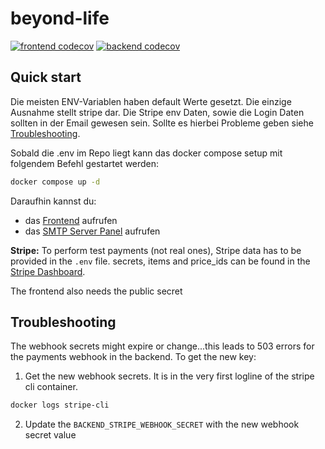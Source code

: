 # beyond-life

[![frontend codecov](https://codecov.siebtesleben.de/badges/frontend-coverage.svg)](https://codecov.siebtesleben.de/main/frontend/index.html) [![backend codecov](https://codecov.siebtesleben.de/badges/backend-coverage.svg)](https://codecov.siebtesleben.de/main/backend/index.html)

## Quick start

Die meisten ENV-Variablen haben default Werte gesetzt. Die einzige Ausnahme stellt stripe dar. Die Stripe env Daten, sowie die Login Daten sollten in der Email gewesen sein.
Sollte es hierbei Probleme geben siehe [Troubleshooting](#Troubleshooting).

Sobald die .env im Repo liegt kann das docker compose setup mit folgendem Befehl gestartet werden:

```sh
docker compose up -d
```

Daraufhin kannst du:
 - das [Frontend](http://localhost:3000) aufrufen
 - das [SMTP Server Panel](http://localhost:5001) aufrufen

**Stripe:**
To perform test payments (not real ones), Stripe data has to be provided in the `.env` file.
secrets, items and price_ids can be found in the [Stripe Dashboard](https://dashboard.stripe.com/test/dashboard).

The frontend also needs the public secret

## Troubleshooting

The webhook secrets might expire or change...this leads to 503 errors for the payments webhook in the backend.
To get the new key:

1. Get the new webhook secrets. It is in the very first logline of the stripe cli container.

```sh
docker logs stripe-cli
```

2. Update the `BACKEND_STRIPE_WEBHOOK_SECRET` with the new webhook secret value
